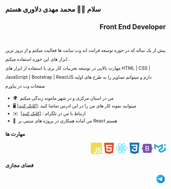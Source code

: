 <link rel="stylesheet" href="./style.css">

<h2 style= padding-bottom: 30px;">سلام  🙋‍♂️ محمد مهدی دلاوری هستم </h2>

<h2 style="direction: rtl; padding-bottom: 30px;">Front End Developer</h2>

<p style=" line-height: 2;">بیش از یک ساله که در حوزه توسعه فرانت اند وب سایت ها فعالیت میکنم و از بروز ترین ابزار های این حوزه استفاده میکنم .
<br> مهارت بالایی در توسعه تجربیات کار بری با استفاده از ابزار های 
 HTML | CSS | JavaScript | Bootstrap | ReactJS 
دارم و میتوانم تصاویر را به طرح های اولیه صفحات وب در بیاورم
</p>

<ul>
    <li> 🌍  من در استان مرکزی و در شهر مامونه زندگی میکنم </li>
    <li> 🖥️  میتوانید نمونه کار های من را در این ادرس تماشا کنید :<a href="https://github.com/Mohammad-Mehdi-Delavari?tab=repositories">[کلیک کنید]</a></li>
    <li> ✉️  ارتباط با من در تلگرام : <a href="https://t.me/mohammadMahdiDelavari">[کلیک کنید]</a></li>
    <li> 🤝  من آماده همکاری در پروژه های مبتنی بر React هستم</li>
    <!-- - 🧠  I'm learning NextJS -->
</ul>

### مهارت ها

<p align="right">
    <a href="https://developer.mozilla.org/en-US/docs/Web/JavaScript" target="_blank" rel="noreferrer"><img src="https://raw.githubusercontent.com/sabzlearn-ir/sabzlearn-ir/4d2a781931f79c747a132c28eae4ebfbb8eaa7d7/javascript-colored.svg" width="36" height="36" alt="Javascript" /></a>
    <a href="https://developer.mozilla.org/en-US/docs/Glossary/HTML5" target="_blank" rel="noreferrer"><img src="https://raw.githubusercontent.com/sabzlearn-ir/sabzlearn-ir/4d2a781931f79c747a132c28eae4ebfbb8eaa7d7/html5-colored.svg" width="36" height="36" alt="HTML5" /></a>
    <a href="https://reactjs.org/" target="_blank" rel="noreferrer"><img src="https://raw.githubusercontent.com/sabzlearn-ir/sabzlearn-ir/4d2a781931f79c747a132c28eae4ebfbb8eaa7d7/react-colored.svg" width="36" height="36" alt="React" /></a>
    <a href="https://www.w3.org/TR/CSS/#css" target="_blank" rel="noreferrer"><img src="https://raw.githubusercontent.com/sabzlearn-ir/sabzlearn-ir/4d2a781931f79c747a132c28eae4ebfbb8eaa7d7/css3-colored.svg" width="36" height="36" alt="CSS3" /></a>
    <a href="https://getbootstrap.com/" target="_blank" rel="noreferrer"><img src="https://raw.githubusercontent.com/sabzlearn-ir/sabzlearn-ir/4d2a781931f79c747a132c28eae4ebfbb8eaa7d7/bootstrap-colored.svg" width="36" height="36" alt="Bootstrap" /></a>
    <a href="https://mui.com/" target="_blank" rel="noreferrer"><img src="https://raw.githubusercontent.com/sabzlearn-ir/sabzlearn-ir/4d2a781931f79c747a132c28eae4ebfbb8eaa7d7/materialui-colored.svg" width="36" height="36" alt="Material UI" /></a>
</p>

### فضای مجازی

<p align="right">
    <a href="https://t.me/mohammadMahdiDelavari" target="_blank" rel="noreferrer"><img src="./icons8-telegram-48.png" width="32" height="32" /></a>
</p>
